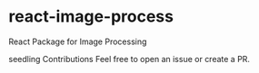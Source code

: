 # react-image-process
React Package for Image Processing

seedling Contributions
Feel free to open an issue or create a PR.
